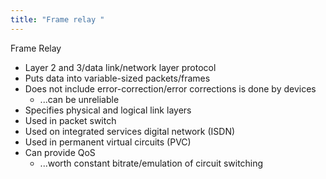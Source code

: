 ```yaml
---
title: "Frame relay "
--- 
```

Frame Relay
- Layer 2 and 3/data link/network layer protocol  
- Puts data into variable-sized packets/frames  
- Does not include error-correction/error corrections is done by devices  
	- ...can be unreliable  
- Specifies physical and logical link layers  
- Used in packet switch
- Used on integrated services digital network (ISDN)  
- Used in permanent virtual circuits (PVC)  
- Can provide QoS  
	- ...worth constant bitrate/emulation of circuit switching